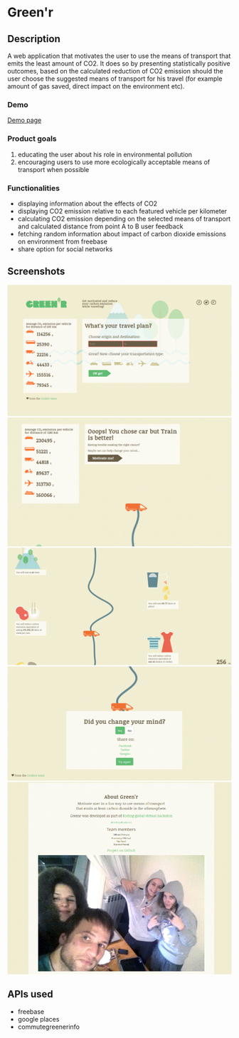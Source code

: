 # Green'r

## Description
A web application that motivates the user to use the means of transport that emits the least amount of CO2. 
It does so by presenting statistically positive outcomes, based on the calculated reduction of CO2 emission
should the user choose the suggested means of transport for his travel (for example amount of gas saved, direct
impact on the environment etc).

### Demo

[Demo page](http://greenr.milosz.ch/)

### Product goals

1. educating the user about his role in environmental pollution
2. encouraging users to use more ecologically acceptable means of transport when possible

### Functionalities

- displaying information about the effects of CO2
- displaying CO2 emission relative to each featured vehicle per kilometer
- calculating CO2 emission depending on the selected means of transport and calculated distance from point A to B
user feedback
- fetching random information about impact of carbon dioxide emissions on environment from freebase
- share option for social networks


## Screenshots
![home](design/1.png)
![motivate](design/2.png)
![path](design/3.png)
![share](design/4.png)
![about](design/5.png)


## APIs used
- freebase
- google places
- commutegreenerinfo
